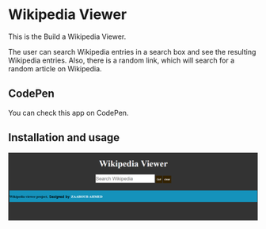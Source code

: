# Wikipedia Viewer 
This is the Build a Wikipedia Viewer.


The user can search Wikipedia entries in a search box and see the resulting Wikipedia entries. Also, there is a random link, which will
search for a random article on Wikipedia.         




## CodePen
You can check this app on CodePen.
## Installation and usage







<p align="center">
	<img src="images/Capture.PNG" alt="random quote">
</p>
